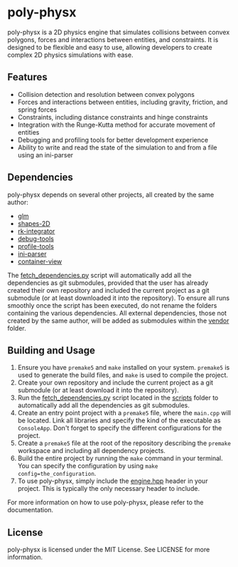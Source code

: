 # poly-physx

poly-physx is a 2D physics engine that simulates collisions between convex polygons, forces and interactions between entities, and constraints. It is designed to be flexible and easy to use, allowing developers to create complex 2D physics simulations with ease.

## Features

- Collision detection and resolution between convex polygons
- Forces and interactions between entities, including gravity, friction, and spring forces
- Constraints, including distance constraints and hinge constraints
- Integration with the Runge-Kutta method for accurate movement of entities
- Debugging and profiling tools for better development experience
- Ability to write and read the state of the simulation to and from a file using an ini-parser

## Dependencies

poly-physx depends on several other projects, all created by the same author:

- [glm](https://github.com/g-truc/glm)
- [shapes-2D](https://github.com/ismawno/shapes-2D)
- [rk-integrator](https://github.com/ismawno/rk-integrator)
- [debug-tools](https://github.com/ismawno/debug-tools)
- [profile-tools](https://github.com/ismawno/profile-tools)
- [ini-parser](https://github.com/ismawno/ini-parser)
- [container-view](https://github.com/ismawno/container-view)

The [fetch_dependencies.py](https://github.com/ismawno/poly-physx/scripts/fetch_dependencies.py) script will automatically add all the dependencies as git submodules, provided that the user has already created their own repository and included the current project as a git submodule (or at least downloaded it into the repository). To ensure all runs smoothly once the script has been executed, do not rename the folders containing the various dependencies. All external dependencies, those not created by the same author, will be added as submodules within the [vendor](https://github.com/ismawno/poly-physx/vendor) folder.

## Building and Usage

1. Ensure you have `premake5` and `make` installed on your system. `premake5` is used to generate the build files, and `make` is used to compile the project.
2. Create your own repository and include the current project as a git submodule (or at least download it into the repository).
3. Run the [fetch_dependencies.py](https://github.com/ismawno/poly-physx/scripts/fetch_dependencies.py) script located in the [scripts](https://github.com/ismawno/poly-physx/scripts) folder to automatically add all the dependencies as git submodules.
4. Create an entry point project with a `premake5` file, where the `main.cpp` will be located. Link all libraries and specify the kind of the executable as `ConsoleApp`. Don't forget to specify the different configurations for the project.
5. Create a `premake5` file at the root of the repository describing the `premake` workspace and including all dependency projects.
6. Build the entire project by running the `make` command in your terminal. You can specify the configuration by using `make config=the_configuration`.
7. To use poly-physx, simply include the [engine.hpp](https://github.com/ismawno/poly-physx/include/ppx/engine.hpp) header in your project. This is typically the only necessary header to include.

For more information on how to use poly-physx, please refer to the documentation.

## License

poly-physx is licensed under the MIT License. See LICENSE for more information.
